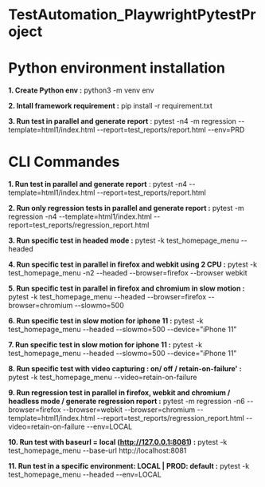 # TestAutomation_PlaywrightPytestProject

# Python environment installation

**1. Create Python env :**
 python3 -m venv env
 
**2. Intall framework requirement :** 
 pip install -r requirement.txt
 
**3. Run test in parallel and generate report** :
 pytest -n4 -m regression  --template=html1/index.html --report=test_reports/report.html  --env=PRD
 



# CLI Commandes 

**1. Run test in parallel and generate report** :
 pytest -n4  --template=html1/index.html --report=test_reports/report.html
 
**2. Run only regression tests in parallel and generate report :**
 pytest -m regression -n4  --template=html1/index.html --report=test_reports/regression_report.html
 
**3. Run specific test in headed mode :**
 pytest -k test_homepage_menu  --headed
 
**4. Run specific test in parallel in firefox and webkit using 2 CPU :**
 pytest -k test_homepage_menu -n2  --headed  --browser=firefox --browser webkit

**5. Run specific test in parallel in firefox and chromium in slow motion :**
 pytest -k test_homepage_menu  --headed  --browser=firefox --browser=chromium  --slowmo=500

**6. Run specific test in slow motion for iphone 11 :**
 pytest -k test_homepage_menu --headed   --slowmo=500  --device="iPhone 11" 

**7. Run specific test in slow motion for iphone 11 :**
 pytest -k test_homepage_menu --headed   --slowmo=500  --device="iPhone 11" 

**8. Run specific test with video capturing : on/ off / retain-on-failure' :**
pytest -k test_homepage_menu --video=retain-on-failure

**9. Run regression test in parallel in firefox, webkit and chromium / headless mode / generate regression report :**
pytest -m regression -n6  --browser=firefox --browser=webkit  --browser=chromium  --template=html1/index.html --report=test_reports/regression_report.html  --video=retain-on-failure  --env=LOCAL

**10. Run test with baseurl = local (http://127.0.0.1:8081) :**
pytest -k test_homepage_menu --base-url http://localhost:8081

**11. Run test in a specific environment: LOCAL | PROD: default  :**
pytest -k test_homepage_menu --headed --env=LOCAL

